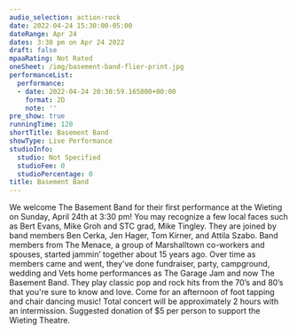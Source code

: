 ```yaml
---
audio_selection: action-rock
date: 2022-04-24 15:30:00-05:00
dateRange: Apr 24
dates: 3:30 pm on Apr 24 2022
draft: false
mpaaRating: Not Rated
oneSheet: /img/basement-band-flier-print.jpg
performanceList:
  performance:
  - date: 2022-04-24 20:30:59.165000+00:00
    format: 2D
    note: ''
pre_show: true
runningTime: 120
shortTitle: Basement Band
showType: Live Performance
studioInfo:
  studio: Not Specified
  studioFee: 0
  studioPercentage: 0
title: Basement Band
---
```


We welcome The Basement Band for their first performance at the Wieting on Sunday, April 24th at 3:30 pm! You may recognize a few local faces such as Bert Evans, Mike Groh and STC grad, Mike Tingley. They are joined by band members Ben Cerka, Jen Hager, Tom Kirner, and Attila Szabo. Band members from The Menace, a group of Marshalltown co-workers and spouses, started jammin’ together about 15 years ago. Over time as members came and went, they've done fundraiser, party, campground, wedding and Vets home performances as The Garage Jam and now The Basement Band. They play classic pop and rock hits from the 70’s and 80’s that you're sure to know and love. Come for an afternoon of foot tapping and chair dancing music! Total concert will be approximately 2 hours with an intermission. Suggested donation of $5 per person to support the Wieting Theatre.